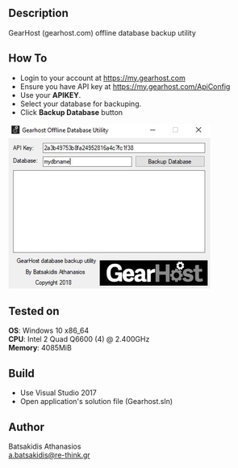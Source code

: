 ## Description ##

GearHost (gearhost.com) offline database backup utility 

## How To ##

* Login to your account at https://my.gearhost.com
* Ensure you have API key at https://my.gearhost.com/ApiConfig
* Use your **APIKEY**. 
* Select your database for backuping. 
* Click **Backup Database** button

![Alt text](/Screenshot/screen.jpg?raw=true "GearHost database backup utility")

## Tested on ##

**OS**: Windows 10 x86_64 <br>
**CPU**: Intel 2 Quad Q6600 (4) @ 2.400GHz <br>
**Memory**: 4085MiB <br>

## Build ##

* Use Visual Studio 2017<br>
* Open application's solution file (Gearhost.sln)<br>

## Author ##

Batsakidis Athanasios<br>
a.batsakidis@re-think.gr
